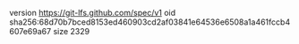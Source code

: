 version https://git-lfs.github.com/spec/v1
oid sha256:68d70b7bced8153ed460903cd2af03841e64536e6508a1a461fccb4607e69a67
size 2329
